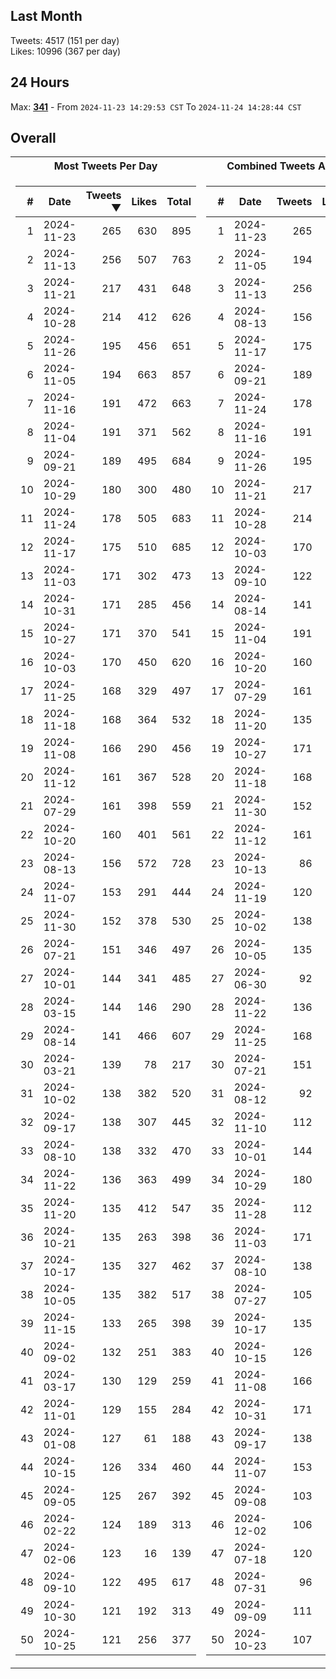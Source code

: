## Last Month
Tweets: 4517 (151 per day)\
Likes: 10996 (367 per day)

## 24 Hours
Max: [**341**](../misc/most-tweets_24-hr.csv) - From `2024-11-23 14:29:53 CST` To `2024-11-24 14:28:44 CST`

## Overall
<table>
<tr><th>Most Tweets Per Day</th><th>Combined Tweets And Likes</th></tr><tr><td>


|#|Date|Tweets ▼|Likes|Total|
|--:|--|--:|--:|--:|
|1|2024-11-23|265|630|895|
|2|2024-11-13|256|507|763|
|3|2024-11-21|217|431|648|
|4|2024-10-28|214|412|626|
|5|2024-11-26|195|456|651|
|6|2024-11-05|194|663|857|
|7|2024-11-16|191|472|663|
|8|2024-11-04|191|371|562|
|9|2024-09-21|189|495|684|
|10|2024-10-29|180|300|480|
|11|2024-11-24|178|505|683|
|12|2024-11-17|175|510|685|
|13|2024-11-03|171|302|473|
|14|2024-10-31|171|285|456|
|15|2024-10-27|171|370|541|
|16|2024-10-03|170|450|620|
|17|2024-11-25|168|329|497|
|18|2024-11-18|168|364|532|
|19|2024-11-08|166|290|456|
|20|2024-11-12|161|367|528|
|21|2024-07-29|161|398|559|
|22|2024-10-20|160|401|561|
|23|2024-08-13|156|572|728|
|24|2024-11-07|153|291|444|
|25|2024-11-30|152|378|530|
|26|2024-07-21|151|346|497|
|27|2024-10-01|144|341|485|
|28|2024-03-15|144|146|290|
|29|2024-08-14|141|466|607|
|30|2024-03-21|139|78|217|
|31|2024-10-02|138|382|520|
|32|2024-09-17|138|307|445|
|33|2024-08-10|138|332|470|
|34|2024-11-22|136|363|499|
|35|2024-11-20|135|412|547|
|36|2024-10-21|135|263|398|
|37|2024-10-17|135|327|462|
|38|2024-10-05|135|382|517|
|39|2024-11-15|133|265|398|
|40|2024-09-02|132|251|383|
|41|2024-03-17|130|129|259|
|42|2024-11-01|129|155|284|
|43|2024-01-08|127|61|188|
|44|2024-10-15|126|334|460|
|45|2024-09-05|125|267|392|
|46|2024-02-22|124|189|313|
|47|2024-02-06|123|16|139|
|48|2024-09-10|122|495|617|
|49|2024-10-30|121|192|313|
|50|2024-10-25|121|256|377|

</td><td>


|#|Date|Tweets|Likes|Total ▼|
|--:|--|--:|--:|--:|
|1|2024-11-23|265|630|895|
|2|2024-11-05|194|663|857|
|3|2024-11-13|256|507|763|
|4|2024-08-13|156|572|728|
|5|2024-11-17|175|510|685|
|6|2024-09-21|189|495|684|
|7|2024-11-24|178|505|683|
|8|2024-11-16|191|472|663|
|9|2024-11-26|195|456|651|
|10|2024-11-21|217|431|648|
|11|2024-10-28|214|412|626|
|12|2024-10-03|170|450|620|
|13|2024-09-10|122|495|617|
|14|2024-08-14|141|466|607|
|15|2024-11-04|191|371|562|
|16|2024-10-20|160|401|561|
|17|2024-07-29|161|398|559|
|18|2024-11-20|135|412|547|
|19|2024-10-27|171|370|541|
|20|2024-11-18|168|364|532|
|21|2024-11-30|152|378|530|
|22|2024-11-12|161|367|528|
|23|2024-10-13|86|438|524|
|24|2024-11-19|120|402|522|
|25|2024-10-02|138|382|520|
|26|2024-10-05|135|382|517|
|27|2024-06-30|92|413|505|
|28|2024-11-22|136|363|499|
|29|2024-11-25|168|329|497|
|30|2024-07-21|151|346|497|
|31|2024-08-12|92|404|496|
|32|2024-11-10|112|375|487|
|33|2024-10-01|144|341|485|
|34|2024-10-29|180|300|480|
|35|2024-11-28|112|366|478|
|36|2024-11-03|171|302|473|
|37|2024-08-10|138|332|470|
|38|2024-07-27|105|359|464|
|39|2024-10-17|135|327|462|
|40|2024-10-15|126|334|460|
|41|2024-11-08|166|290|456|
|42|2024-10-31|171|285|456|
|43|2024-09-17|138|307|445|
|44|2024-11-07|153|291|444|
|45|2024-09-08|103|341|444|
|46|2024-12-02|106|335|441|
|47|2024-07-18|120|312|432|
|48|2024-07-31|96|325|421|
|49|2024-09-09|111|304|415|
|50|2024-10-23|107|297|404|

</td><tr>
</table>

